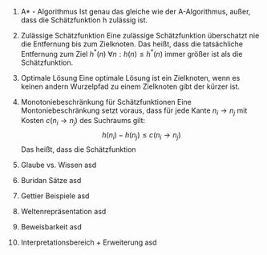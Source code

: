 1.  A* - Algorithmus
   Ist genau das gleiche wie der A-Algorithmus, außer, dass die Schätzfunktion h zulässig ist.
   
2.  Zulässige Schätzfunktion
   Eine zulässige Schätzfunktion überschatzt nie die Entfernung bis zum Zielknoten. Das heißt, dass die tatsächliche Entfernung zum Ziel $h^*(n)$ $\forall n : h(n) \leq h^*(n)$ immer größer ist als die Schätzfunktion.
   
3.  Optimale Lösung
   Eine optimale Lösung ist ein Zielknoten, wenn es keinen andern Wurzelpfad zu einem Zielknoten gibt der kürzer ist.
   
4.  Monotoniebeschränkung für Schätzfunktionen
   Eine Montoniebeschränkung setzt voraus, dass für jede Kante $n_i \rightarrow n_j$ mit Kosten $c(n_i \rightarrow n_j)$ des Suchraums gilt:
   $$h(n_i) - h(n_j) \leq c(n_i \rightarrow n_j)$$
   Das heißt, dass die Schätzfunktion 
   
5.  Glaube vs. Wissen
   asd
   
6.  Buridan Sätze
   asd
   
7.  Gettier Beispiele
   asd
   
8.  Weltenrepräsentation
   asd
   
9.  Beweisbarkeit
   asd
   
10.  Interpretationsbereich + Erweiterung
	asd
